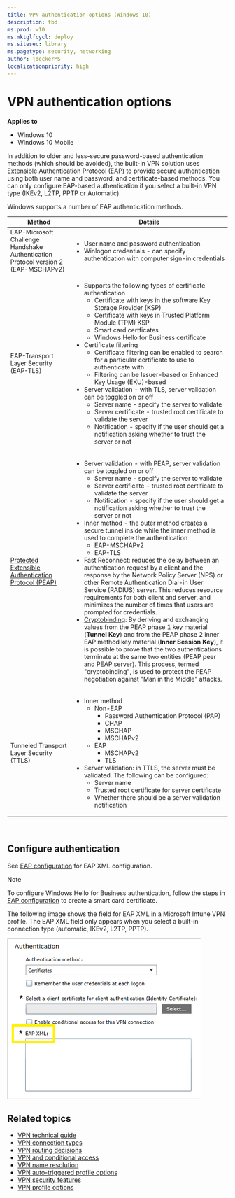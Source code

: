 ```yaml
---
title: VPN authentication options (Windows 10)
description: tbd
ms.prod: w10
ms.mktglfcycl: deploy
ms.sitesec: library
ms.pagetype: security, networking
author: jdeckerMS
localizationpriority: high
---
```


# VPN authentication options

**Applies to**
-   Windows 10
-   Windows 10 Mobile

In addition to older and less-secure password-based authentication methods (which should be avoided), the built-in VPN solution uses Extensible Authentication Protocol (EAP) to provide secure authentication using both user name and password, and certificate-based methods. You can only configure EAP-based authentication if you select a built-in VPN type (IKEv2, L2TP, PPTP or Automatic).

Windows supports a number of EAP authentication methods. 

<table>
<thead><tr><th>Method</th><th>Details</th></thead>
<tbody>
<tr><td>EAP-Microsoft Challenge Handshake Authentication Protocol version 2 (EAP-MSCHAPv2)</td><td><ul><li>User name and password authentication</li><li>Winlogon credentials - can specify authentication with computer sign-in credentials</li></ul></td></tr>
<tr><td>EAP-Transport Layer Security (EAP-TLS) </td><td><ul><li>Supports the following types of certificate authentication<ul><li>Certificate with keys in the software Key Storage Provider (KSP)</li><li>Certificate with keys in Trusted Platform Module (TPM) KSP</li><li>Smart card certficates</li><li>Windows Hello for Business certificate</li></ul></li><li>Certificate filtering<ul><li>Certificate filtering can be enabled to search for a particular certificate to use to authenticate with</li><li>Filtering can be Issuer-based or Enhanced Key Usage (EKU)-based</li></ul></li><li>Server validation - with TLS, server validation can be toggled on or off<ul><li>Server name - specify the server to validate</li><li>Server certificate - trusted root certificate to validate the server</li><li>Notification - specify if the user should get a notification asking whether to trust the server or not</li></ul></li></ul></td></tr>
<tr><td><a href="https://msdn.microsoft.com/library/cc754179.aspx">Protected Extensible Authentication Protocol (PEAP)</a></td><td><ul><li>Server validation - with PEAP, server validation can be toggled on or off<ul><li>Server name - specify the server to validate</li><li>Server certificate - trusted root certificate to validate the server</li><li>Notification - specify if the user should get a notification asking whether to trust the server or not</li></ul></li><li>Inner method - the outer method creates a secure tunnel inside while the inner method is used to complete the authentication<ul><li>EAP-MSCHAPv2</li><li>EAP-TLS</li></ul><li>Fast Reconnect: reduces the delay between an authentication request by a client and the response by the Network Policy Server (NPS) or other Remote Authentication Dial-in User Service (RADIUS) server. This reduces resource requirements for both client and server, and minimizes the number of times that users are prompted for credentials.<li><a href="https://msdn.microsoft.com/library/cc238384.aspx">Cryptobinding</a>: By deriving and exchanging values from the PEAP phase 1 key material (<b>Tunnel Key</b>) and from the PEAP phase 2 inner EAP method key material (<b>Inner Session Key</b>), it is possible to prove that the two authentications terminate at the same two entities (PEAP peer and PEAP server). This process, termed "cryptobinding", is used to protect the PEAP negotiation against "Man in the Middle" attacks.</li></li></ul></td></tr>
<tr><td>Tunneled Transport Layer Security (TTLS)</td><td><ul><li>Inner method<ul><li>Non-EAP<ul><li>Password Authentication Protocol (PAP)</li><li>CHAP</li><li>MSCHAP</li><li>MSCHAPv2</li></ul></li><li>EAP<ul><li>MSCHAPv2</li><li>TLS</li></ul></li></ul></li><li>Server validation: in TTLS, the server must be validated. The following can be configured:<ul><li>Server name</li><li>Trusted root certificate for server certificate</li><li>Whether there should be a server validation notification</li></ul></li></ul></td></tr></tbody>
</table>
</br>


## Configure authentication

See [EAP configuration](https://msdn.microsoft.com/library/windows/hardware/mt168513.aspx) for EAP XML configuration. 

>[!NOTE]
>To configure Windows Hello for Business authentication, follow the steps in [EAP configuration](https://msdn.microsoft.com/library/windows/hardware/mt168513.aspx) to create a smart card certificate.

The following image shows the field for EAP XML in a Microsoft Intune VPN profile. The EAP XML field only appears when you select a built-in connection type (automatic, IKEv2, L2TP, PPTP).

![EAP XML configuration in Intune profile](images/vpn-eap-xml.png)

## Related topics

- [VPN technical guide](vpn-guide.md)
- [VPN connection types](vpn-connection-type.md)
- [VPN routing decisions](vpn-routing.md)
- [VPN and conditional access](vpn-conditional-access.md)
- [VPN name resolution](vpn-name-resolution.md)
- [VPN auto-triggered profile options](vpn-auto-trigger-profile.md)
- [VPN security features](vpn-security-features.md)
- [VPN profile options](vpn-profile-options.md)